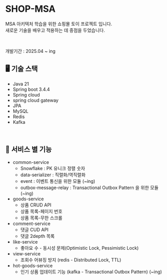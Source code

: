 # SHOP-MSA
MSA 아키텍처 학습을 위한 쇼핑몰 토이 프로젝트 입니다.
<br>
새로운 기술을 배우고 적용하는 데 중점을 두었습니다.

<br>

개발기간 : 2025.04 ~ ing

## 🖥 기술 스택
- Java 21
- Spring boot 3.4.4
- Spring cloud
- spring cloud gateway
- JPA
- MySQL
- Redis
- Kafka

</br>

## 📖 서비스 별 기능
- common-service
  - Snowflake : PK 유니크 정렬 숫자
  - data-serializer : 직렬화/역직렬화
  - event : 이벤트 통신을 위한 모듈 (~ing)
  - outbox-message-relay : Transactional Outbox Pattern 을 위한 모듈 (~ing)
- goods-service
  - 상품 CRUD API
  - 상품 목록-페이지 번호
  - 상품 목록-무한 스크롤
- comment-service
  - 댓글 CUD API
  - 댓글 2depth 목록
- like-service
  - 좋아요 수 - 동시성 문제(Optimistic Lock, Pessimistic Lock) 
- view-service
  - 조회수 어뷰징 방지 (redis - Distributed Lock, TTL)
- hot-goods-service
  - 인기 상품 업데이트 기능 (kafka - Transactional Outbox Pattern) (~ing)
